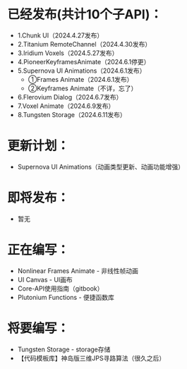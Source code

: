 # 已经发布(共计10个子API)：
* 1.Chunk UI（2024.4.27发布）
* 2.Titanium RemoteChannel（2024.4.30发布）
* 3.Iridium Voxels（2024.5.27发布）
* 4.PioneerKeyframesAnimate（2024.6.1停更）
* 5.Supernova UI Animations（2024.6.1发布）
  * ①Frames Animate（2024.6.1发布）
  * ②Keyframes Animate（不详，忘了）
* 6.Flerovium Dialog（2024.6.7发布）
* 7.Voxel Animate（2024.6.9发布）
* 8.Tungsten Storage（2024.6.11发布）

# 更新计划：
* Supernova UI Animations（动画类型更新、动画功能增强）

# 即将发布：
* 暂无

# 正在编写：
* Nonlinear Frames Animate - 非线性帧动画
* UI Canvas - UI画布
* Core-API使用指南（gitbook）
* Plutonium Functions - 便捷函数库

# 将要编写：
* Tungsten Storage - storage存储
* 【代码模板库】神岛版三维JPS寻路算法（很久之后）
